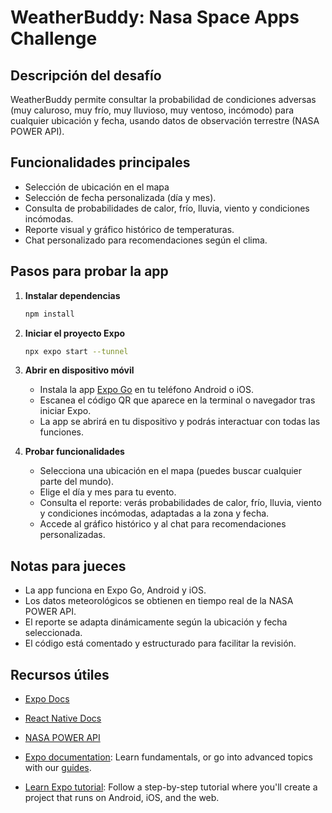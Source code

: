 
# WeatherBuddy: Nasa Space Apps Challenge

## Descripción del desafío

WeatherBuddy permite consultar la probabilidad de condiciones adversas (muy caluroso, muy frío, muy lluvioso, muy ventoso, incómodo) para cualquier ubicación y fecha, usando datos de observación terrestre (NASA POWER API).

## Funcionalidades principales

- Selección de ubicación en el mapa 
- Selección de fecha personalizada (día y mes).
- Consulta de probabilidades de calor, frío, lluvia, viento y condiciones incómodas.
- Reporte visual y gráfico histórico de temperaturas.
- Chat personalizado para recomendaciones según el clima.

## Pasos para probar la app

1. **Instalar dependencias**

   ```bash
   npm install
   ```

2. **Iniciar el proyecto Expo**

   ```bash
   npx expo start --tunnel
   ```

3. **Abrir en dispositivo móvil**

   - Instala la app [Expo Go](https://expo.dev/go) en tu teléfono Android o iOS.
   - Escanea el código QR que aparece en la terminal o navegador tras iniciar Expo.
   - La app se abrirá en tu dispositivo y podrás interactuar con todas las funciones.

4. **Probar funcionalidades**

   - Selecciona una ubicación en el mapa (puedes buscar cualquier parte del mundo).
   - Elige el día y mes para tu evento.
   - Consulta el reporte: verás probabilidades de calor, frío, lluvia, viento y condiciones incómodas, adaptadas a la zona y fecha.
   - Accede al gráfico histórico y al chat para recomendaciones personalizadas.

## Notas para jueces

- La app funciona en Expo Go, Android y iOS.
- Los datos meteorológicos se obtienen en tiempo real de la NASA POWER API.
- El reporte se adapta dinámicamente según la ubicación y fecha seleccionada.
- El código está comentado y estructurado para facilitar la revisión.

## Recursos útiles

- [Expo Docs](https://docs.expo.dev/)
- [React Native Docs](https://reactnative.dev/)
- [NASA POWER API](https://power.larc.nasa.gov/docs/services/api/temporal/daily/point/)

- [Expo documentation](https://docs.expo.dev/): Learn fundamentals, or go into advanced topics with our [guides](https://docs.expo.dev/guides).
- [Learn Expo tutorial](https://docs.expo.dev/tutorial/introduction/): Follow a step-by-step tutorial where you'll create a project that runs on Android, iOS, and the web.

